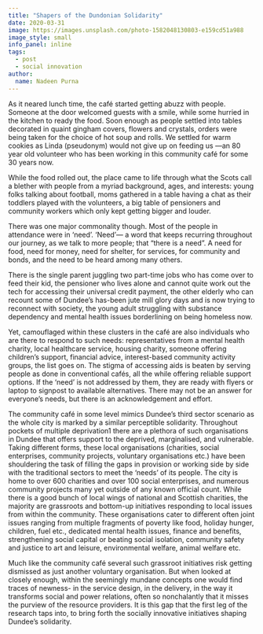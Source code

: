 ```yaml
---
title: "Shapers of the Dundonian Solidarity"
date: 2020-03-31
image: https://images.unsplash.com/photo-1582048130803-e159cd51a988
image_style: small
info_panel: inline
tags:
  - post
  - social innovation
author:
  name: Nadeen Purna
---
```


As it neared lunch time, the café started getting abuzz with people. Someone at the door welcomed guests with a smile, while some hurried in the kitchen to ready the food. Soon enough as people settled into tables decorated in quaint gingham covers, flowers and crystals, orders were being taken for the choice of hot soup and rolls. We settled for warm cookies as Linda (pseudonym) would not give up on feeding us —an 80 year old volunteer who has been working in this community café for some 30 years now.

While the food rolled out, the place came to life through what the Scots call a blether with people from a myriad background, ages, and interests: young folks talking about football, moms gathered in a table having a chat as their toddlers played with the volunteers, a big table of pensioners and community workers which only kept getting bigger and louder.

There was one major commonality though. Most of the people in attendance were in ‘need’. ‘Need’— a word that keeps recurring throughout our journey, as we talk to more people; that “there is a need”. A need for food, need for money, need for shelter, for services, for community and bonds, and the need to be heard among many others.

There is the single parent juggling two part-time jobs who has come over to feed their kid, the pensioner who lives alone and cannot quite work out the tech for accessing their universal credit payment, the other elderly who can recount some of Dundee’s has-been jute mill glory days and is now trying to reconnect with society, the young adult struggling with substance dependency and mental health issues borderlining on being homeless now.

Yet, camouflaged within these clusters in the café are also individuals who are there to respond to such needs: representatives from a mental health charity, local healthcare service, housing charity, someone offering children’s support, financial advice, interest-based community activity groups, the list goes on. The stigma of accessing aids is beaten by serving people as done in conventional cafés, all the while offering reliable support options. If the ‘need’ is not addressed by them, they are ready with flyers or laptop to signpost to available alternatives. There may not be an answer for everyone’s needs, but there is an acknowledgement and effort.

The community café in some level mimics Dundee’s third sector scenario as the whole city is marked by a similar perceptible solidarity. Throughout pockets of multiple deprivation1 there are a plethora of such organisations in Dundee that offers support to the deprived, marginalised, and vulnerable. Taking different forms, these local organisations (charities, social enterprises, community projects, voluntary organisations etc.) have been shouldering the task of filling the gaps in provision or working side by side with the traditional sectors to meet the ‘needs’ of its people. The city is home to over 600 charities and over 100 social enterprises, and numerous community projects many yet outside of any known official count. While there is a good bunch of local wings of national and Scottish charities, the majority are grassroots and bottom-up initiatives responding to local issues from within the community. These organisations cater to different often joint issues ranging from multiple fragments of poverty like food, holiday hunger, children, fuel etc., dedicated mental health issues, finance and benefits, strengthening social capital or beating social isolation, community safety and justice to art and leisure, environmental welfare, animal welfare etc.

Much like the community café several such grassroot initiatives risk getting dismissed as just another voluntary organisation. But when looked at closely enough, within the seemingly mundane concepts one would find traces of newness- in the service design, in the delivery, in the way it transforms social and power relations, often so nonchalantly that it misses the purview of the resource providers. It is this gap that the first leg of the research taps into, to bring forth the socially innovative initiatives shaping Dundee’s solidarity.